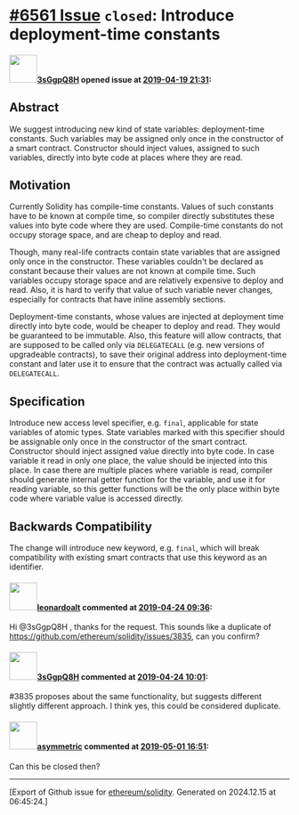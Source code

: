 # [\#6561 Issue](https://github.com/ethereum/solidity/issues/6561) `closed`: Introduce deployment-time constants

#### <img src="https://avatars.githubusercontent.com/u/3917202?u=c8b7a2ae972f85fde88fb4a3dccf8c24dfa75e57&v=4" width="50">[3sGgpQ8H](https://github.com/3sGgpQ8H) opened issue at [2019-04-19 21:31](https://github.com/ethereum/solidity/issues/6561):

## Abstract

We suggest introducing new kind of state variables: deployment-time constants.  Such variables may be assigned only once in the constructor of a smart contract.  Constructor should inject values, assigned to such variables, directly into byte code at places where they are read.

## Motivation

Currently Solidity has compile-time constants.  Values of such constants have to be known at compile time, so compiler directly substitutes these values into byte code where they are used.  Compile-time constants do not occupy storage space, and are cheap to deploy and read.

Though, many real-life contracts contain state variables that are assigned only once in the constructor.  These variables couldn't be declared as constant because their values are not known at compile time.  Such variables occupy storage space and are relatively expensive to deploy and read.  Also, it is hard to verify that value of such variable never changes, especially for contracts that have inline assembly sections.

Deployment-time constants, whose values are injected at deployment time directly into byte code, would be cheaper to deploy and read.  They would be guaranteed to be immutable.
Also, this feature will allow contracts, that are supposed to be called only via `DELEGATECALL` (e.g. new versions of upgradeable contracts), to save their original address into deployment-time constant and later use it to ensure that the contract was actually called via `DELEGATECALL`.

## Specification

Introduce new access level specifier, e.g. `final`, applicable for state variables of atomic types.  State variables marked with this specifier should be assignable only once in the constructor of the smart contract.  Constructor should inject assigned value directly into byte code.  In case variable it read in only one place, the value should be injected into this place.  In case there are multiple places where variable is read, compiler should generate internal getter function for the variable, and use it for reading variable, so this getter functions will be the only place within byte code where variable value is accessed directly.

## Backwards Compatibility

The change will introduce new keyword, e.g. `final`, which will break compatibility with existing smart contracts that use this keyword as an identifier.

#### <img src="https://avatars.githubusercontent.com/u/504195?u=ce2facd14af9fd474ebff49f0d44891f56f7500f&v=4" width="50">[leonardoalt](https://github.com/leonardoalt) commented at [2019-04-24 09:36](https://github.com/ethereum/solidity/issues/6561#issuecomment-486146288):

Hi @3sGgpQ8H , thanks for the request.
This sounds like a duplicate of https://github.com/ethereum/solidity/issues/3835, can you confirm?

#### <img src="https://avatars.githubusercontent.com/u/3917202?u=c8b7a2ae972f85fde88fb4a3dccf8c24dfa75e57&v=4" width="50">[3sGgpQ8H](https://github.com/3sGgpQ8H) commented at [2019-04-24 10:01](https://github.com/ethereum/solidity/issues/6561#issuecomment-486156845):

#3835 proposes about the same functionality, but suggests different slightly different approach.  I think yes, this could be considered duplicate.

#### <img src="https://avatars.githubusercontent.com/u/101816?u=c2a8573fd5b40e4746c18f2f17bce4d549004753&v=4" width="50">[asymmetric](https://github.com/asymmetric) commented at [2019-05-01 16:51](https://github.com/ethereum/solidity/issues/6561#issuecomment-488339812):

Can this be closed then?


-------------------------------------------------------------------------------



[Export of Github issue for [ethereum/solidity](https://github.com/ethereum/solidity). Generated on 2024.12.15 at 06:45:24.]
